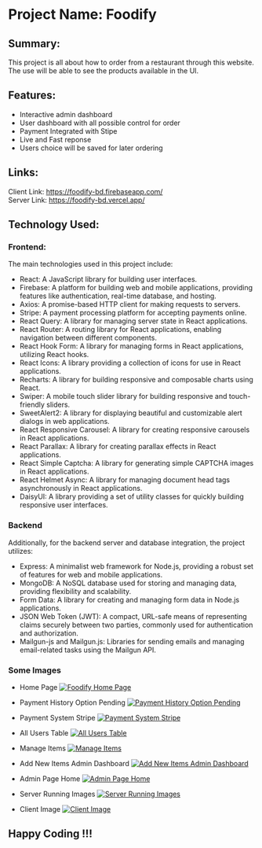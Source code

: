 # Project Name: Foodify
## Summary: 
This project is all about how to order from a restaurant through this website. The use will be able to see the products available in the UI.
## Features: 
* Interactive admin dashboard
* User dashboard with all possible control for order
* Payment Integrated with Stipe
* Live and Fast reponse
* Users choice will be saved for later ordering
  
## Links:   
Client Link: https://foodify-bd.firebaseapp.com/   
Server Link: https://foodify-bd.vercel.app/

## Technology Used: 
### Frontend: 
The main technologies used in this project include:
- React: A JavaScript library for building user interfaces.
- Firebase: A platform for building web and mobile applications, providing features like authentication, real-time database, and hosting.
- Axios: A promise-based HTTP client for making requests to servers.
- Stripe: A payment processing platform for accepting payments online.
- React Query: A library for managing server state in React applications.
- React Router: A routing library for React applications, enabling navigation between different components.
- React Hook Form: A library for managing forms in React applications, utilizing React hooks.
- React Icons: A library providing a collection of icons for use in React applications.
- Recharts: A library for building responsive and composable charts using React.
- Swiper: A mobile touch slider library for building responsive and touch-friendly sliders.
- SweetAlert2: A library for displaying beautiful and customizable alert dialogs in web applications.
- React Responsive Carousel: A library for creating responsive carousels in React applications.
- React Parallax: A library for creating parallax effects in React applications.
- React Simple Captcha: A library for generating simple CAPTCHA images in React applications.
- React Helmet Async: A library for managing document head tags asynchronously in React applications.
- DaisyUI: A library providing a set of utility classes for quickly building responsive user interfaces.

### Backend
Additionally, for the backend server and database integration, the project utilizes:  
- Express: A minimalist web framework for Node.js, providing a robust set of features for web and mobile applications.
- MongoDB: A NoSQL database used for storing and managing data, providing flexibility and scalability.
- Form Data: A library for creating and managing form data in Node.js applications.
- JSON Web Token (JWT): A compact, URL-safe means of representing claims securely between two parties, commonly used for authentication and authorization.
- Mailgun-js and Mailgun.js: Libraries for sending emails and managing email-related tasks using the Mailgun API.

### Some Images
* Home Page
[![Foodify Home Page](https://i.ibb.co/C9rFWhC/1-Foodify-Home-Page.png)](https://i.ibb.co/C9rFWhC/1-Foodify-Home-Page.png)

* Payment History Option Pending
[![Payment History Option Pending](https://i.ibb.co/n0t33dy/2-payment-history-option-pending.png)](https://i.ibb.co/n0t33dy/2-payment-history-option-pending.png)  


* Payment System Stripe
[![Payment System Stripe](https://i.ibb.co/Czjt5br/3-Payment-System-stripe.png)](https://i.ibb.co/Czjt5br/3-Payment-System-stripe.png)

* All Users Table
[![All Users Table](https://i.ibb.co/Tq80hRy/4-All-Users-Table.png)](https://i.ibb.co/Tq80hRy/4-All-Users-Table.png)

* Manage Items
[![Manage Items](https://i.ibb.co/gDTrFns/5-Manage-Items.png)](https://i.ibb.co/gDTrFns/5-Manage-Items.png)

* Add New Items Admin Dashboard
[![Add New Items Admin Dashboard](https://i.ibb.co/NWrGD6M/6-Add-New-Items-Admin-Dashboard.png)](https://i.ibb.co/NWrGD6M/6-Add-New-Items-Admin-Dashboard.png)  

* Admin Page Home
[![Admin Page Home](https://i.ibb.co/fXmJcq6/7-Admin-Page-home.png)](https://i.ibb.co/fXmJcq6/7-Admin-Page-home.png)

* Server Running Images
[![Server Running Images](https://i.ibb.co/WxnHNVN/7-server-running-images.png)](https://i.ibb.co/WxnHNVN/7-server-running-images.png)

* Client Image
[![Client Image](https://i.ibb.co/c81290W/8-client-image.png)](https://i.ibb.co/c81290W/8-client-image.png)
 
## Happy Coding !!!


